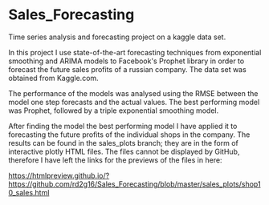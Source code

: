 # Sales_Forecasting
Time series analysis and forecasting project on a kaggle data set.

In this project I use state-of-the-art forecasting techniques from exponential smoothing and ARIMA models to Facebook's Prophet library in order to forecast the future sales profits of a russian company. The data set was obtained from Kaggle.com. 

The performance of the models was analysed using the RMSE between the model one step forecasts and the actual values. The best performing model was Prophet, followed by a triple exponential smoothing model. 

After finding the model the best performing model I have applied it to forecasting the future profits of the individual shops in the company. The results can be found in the sales_plots branch; they are in the form of interactive plotly HTML files. The files cannot be displayed by GitHub, therefore I have left the links for the previews of the files in here: 

https://htmlpreview.github.io/?https://github.com/rd2g16/Sales_Forecasting/blob/master/sales_plots/shop10_sales.html
